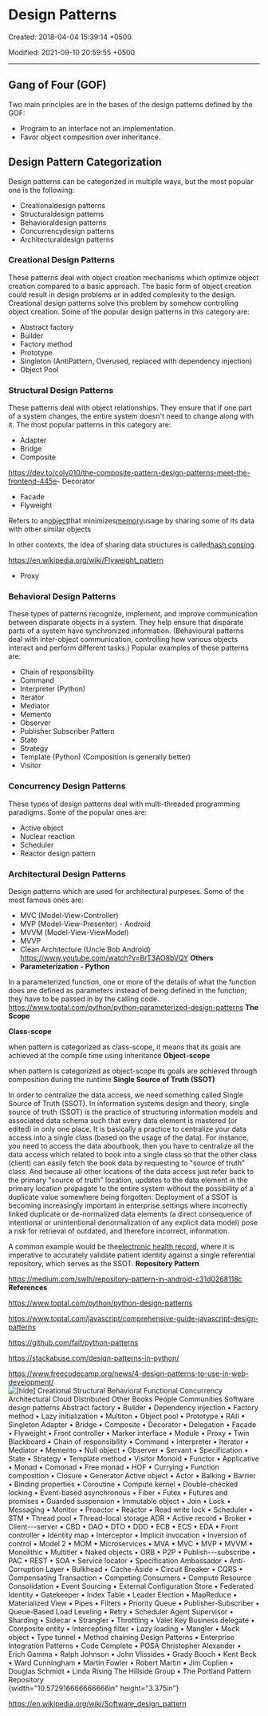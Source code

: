 # Design Patterns

Created: 2018-04-04 15:39:14 +0500

Modified: 2021-09-10 20:59:55 +0500

---

## Gang of Four (GOF)

Two main principles are in the bases of the design patterns defined by the GOF:
-   Program to an interface not an implementation.
-   Favor object composition over inheritance.

## 

## Design Pattern Categorization

Design patterns can be categorized in multiple ways, but the most popular one is the following:
-   Creationaldesign patterns
-   Structuraldesign patterns
-   Behavioraldesign patterns
-   Concurrencydesign patterns
-   Architecturaldesign patterns
### Creational Design Patterns

These patterns deal with object creation mechanisms which optimize object creation compared to a basic approach. The basic form of object creation could result in design problems or in added complexity to the design. Creational design patterns solve this problem by somehow controlling object creation. Some of the popular design patterns in this category are:
-   Abstract factory
-   Builder
-   Factory method
-   Prototype
-   Singleton (AntiPattern, Overused, replaced with dependency injection)
-   Object Pool
### Structural Design Patterns

These patterns deal with object relationships. They ensure that if one part of a system changes, the entire system doesn't need to change along with it. The most popular patterns in this category are:
-   Adapter
-   Bridge
-   Composite

<https://dev.to/coly010/the-composite-pattern-design-patterns-meet-the-frontend-445e>-   Decorator
-   Facade
-   Flyweight

Refers to an[object](https://en.wikipedia.org/wiki/Object_(computer_science))that minimizes[memory](https://en.wikipedia.org/wiki/Computer_memory)usage by sharing some of its data with other similar objects

In other contexts, the idea of sharing data structures is called[hash consing](https://en.wikipedia.org/wiki/Hash_consing).

<https://en.wikipedia.org/wiki/Flyweight_pattern>
-   Proxy
### Behavioral Design Patterns

These types of patterns recognize, implement, and improve communication between disparate objects in a system. They help ensure that disparate parts of a system have synchronized information. (Behavioural patterns deal with inter-object communication, controlling how various objects interact and perform different tasks.) Popular examples of these patterns are:
-   Chain of responsibility
-   Command
-   Interpreter (Python)
-   Iterator
-   Mediator
-   Memento
-   Observer
-   Publisher Subscriber Pattern
-   State
-   Strategy
-   Template (Python) (Composition is generally better)
-   Visitor
### Concurrency Design Patterns

These types of design patterns deal with multi-threaded programming paradigms. Some of the popular ones are:
-   Active object
-   Nuclear reaction
-   Scheduler
-   Reactor design pattern
### Architectural Design Patterns

Design patterns which are used for architectural purposes. Some of the most famous ones are:
-   MVC (Model-View-Controller)
-   MVP (Model-View-Presenter) - Android
-   MVVM (Model-View-ViewModel)
-   MVVP
-   Clean Architecture (Uncle Bob Android)
<https://www.youtube.com/watch?v=BrT3AO8bVQY>
**Others**
-   **Parameterization - Python**

In a parameterized function, one or more of the details of what the function does are defined as parameters instead of being defined in the function; they have to be passed in by the calling code.
<https://www.toptal.com/python/python-parameterized-design-patterns>
**The Scope**

**Class-scope**

when pattern is categorized as class-scope, it means that its goals are achieved at the compile time using inheritance
**Object-scope**

when pattern is categorized as object-scope its goals are achieved through composition during the runtime
**Single Source of Truth (SSOT)**

In order to centralize the data access, we need something called Single Source of Truth (SSOT).
In information systems design and theory, single source of truth (SSOT) is the practice of structuring information models and associated data schema such that every data element is mastered (or edited) in only one place.
It is basically a practice to centralize your data access into a single class (based on the usage of the data). For instance, you need to access the data aboutbook, then you have to centralize all the data access which related to book into a single class so that the other class (client) can easily fetch the book data by requesting to "source of truth" class.
And because all other locations of the data access just refer back to the primary "source of truth" location, updates to the data element in the primary location propagate to the entire system without the possibility of a duplicate value somewhere being forgotten.
Deployment of a SSOT is becoming increasingly important in enterprise settings where incorrectly linked duplicate or de-normalized data elements (a direct consequence of intentional or unintentional denormalization of any explicit data model) pose a risk for retrieval of outdated, and therefore incorrect, information.

A common example would be the[electronic health record](https://en.wikipedia.org/wiki/Electronic_health_record), where it is imperative to accurately validate patient identity against a single referential repository, which serves as the SSOT.
**Repository Pattern**

<https://medium.com/swlh/repository-pattern-in-android-c31d0268118c>
**References**

<https://www.toptal.com/python/python-design-patterns>

<https://www.toptal.com/javascript/comprehensive-guide-javascript-design-patterns>

<https://github.com/faif/python-patterns>

<https://stackabuse.com/design-patterns-in-python/>

<https://www.freecodecamp.org/news/4-design-patterns-to-use-in-web-development/>
![[hide] Creational Structural Behavioral Functional Concurrency Architectural Cloud Distributed Other Books People Communities Software design patterns Abstract factory • Builder • Dependency injection • Factory method • Lazy initialization • Multiton • Object pool • Prototype • RAII • Singleton Adapter • Bridge • Composite • Decorator • Delegation • Facade • Flyweight • Front controller • Marker interface • Module • Proxy • Twin Blackboard • Chain of responsibility • Command • Interpreter • Iterator • Mediator • Memento • Null object • Observer • Servant • Specification • State • Strategy • Template method • Visitor Monoid • Functor • Applicative • Monad • Comonad • Free monad • HOF • Currying • Function composition • Closure • Generator Active object • Actor • Balking • Barrier • Binding properties • Coroutine • Compute kernel • Double-checked locking • Event-based asynchronous • Fiber • Futex • Futures and promises • Guarded suspension • Immutable object • Join • Lock • Messaging • Monitor • Proactor • Reactor • Read write lock • Scheduler • STM • Thread pool • Thread-local storage ADR • Active record • Broker • Client---server • CBD • DAO • DTO • DDD • ECB • ECS • EDA • Front controller • Identity map • Interceptor • Implicit invocation • Inversion of control • Model 2 • MOM • Microservices • MVA • MVC • MVP • MVVM • Monolithic • Multitier • Naked objects • ORB • P2P • Publish---subscribe • PAC • REST • SOA • Service locator • Specification Ambassador • Anti-Corruption Layer • Bulkhead • Cache-Aside • Circuit Breaker • CQRS • Compensating Transaction • Competing Consumers • Compute Resource Consolidation • Event Sourcing • External Configuration Store • Federated Identity • Gatekeeper • Index Table • Leader Election • MapReduce • Materialized View • Pipes • Filters • Priority Queue • Publisher-Subscriber • Queue-Based Load Leveling • Retry • Scheduler Agent Supervisor • Sharding • Sidecar • Strangler • Throttling • Valet Key Business delegate • Composite entity • Intercepting filter • Lazy loading • Mangler • Mock object • Type tunnel • Method chaining Design Patterns • Enterprise Integration Patterns • Code Complete • POSA Christopher Alexander • Erich Gamma • Ralph Johnson • John Vlissides • Grady Booch • Kent Beck • Ward Cunningham • Martin Fowler • Robert Martin • Jim Coplien • Douglas Schmidt • Linda Rising The Hillside Group • The Portland Pattern Repository ](media/Design-Patterns-image1.jpg){width="10.572916666666666in" height="3.375in"}

<https://en.wikipedia.org/wiki/Software_design_pattern>

